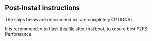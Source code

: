 ## Post-install instructions

The steps below are recommend but are completely OPTIONAL.

It is recommended to flash [this file](https://www.arter97.com/browse/f2fs/optimize/20190607/f2fs-optimize.zip) after first boot, to ensure best F2FS Performance.
